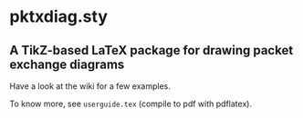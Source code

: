 # pktxdiag.sty

## A TikZ-based LaTeX package for drawing packet exchange diagrams

Have a look at the wiki for a few examples.

To know more, see `userguide.tex` (compile to pdf with pdflatex).
